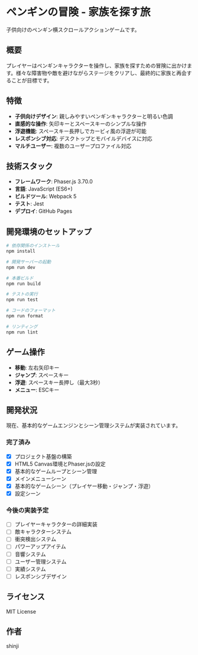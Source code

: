 # ペンギンの冒険 - 家族を探す旅

子供向けのペンギン横スクロールアクションゲームです。

## 概要

プレイヤーはペンギンキャラクターを操作し、家族を探すための冒険に出かけます。様々な障害物や敵を避けながらステージをクリアし、最終的に家族と再会することが目標です。

## 特徴

- **子供向けデザイン**: 親しみやすいペンギンキャラクターと明るい色調
- **直感的な操作**: 矢印キーとスペースキーのシンプルな操作
- **浮遊機能**: スペースキー長押しでカービィ風の浮遊が可能
- **レスポンシブ対応**: デスクトップとモバイルデバイスに対応
- **マルチユーザー**: 複数のユーザープロファイル対応

## 技術スタック

- **フレームワーク**: Phaser.js 3.70.0
- **言語**: JavaScript (ES6+)
- **ビルドツール**: Webpack 5
- **テスト**: Jest
- **デプロイ**: GitHub Pages

## 開発環境のセットアップ

```bash
# 依存関係のインストール
npm install

# 開発サーバーの起動
npm run dev

# 本番ビルド
npm run build

# テストの実行
npm run test

# コードのフォーマット
npm run format

# リンティング
npm run lint
```

## ゲーム操作

- **移動**: 左右矢印キー
- **ジャンプ**: スペースキー
- **浮遊**: スペースキー長押し（最大3秒）
- **メニュー**: ESCキー

## 開発状況

現在、基本的なゲームエンジンとシーン管理システムが実装されています。

### 完了済み
- [x] プロジェクト基盤の構築
- [x] HTML5 Canvas環境とPhaser.jsの設定
- [x] 基本的なゲームループとシーン管理
- [x] メインメニューシーン
- [x] 基本的なゲームシーン（プレイヤー移動・ジャンプ・浮遊）
- [x] 設定シーン

### 今後の実装予定
- [ ] プレイヤーキャラクターの詳細実装
- [ ] 敵キャラクターシステム
- [ ] 衝突検出システム
- [ ] パワーアップアイテム
- [ ] 音響システム
- [ ] ユーザー管理システム
- [ ] 実績システム
- [ ] レスポンシブデザイン

## ライセンス

MIT License

## 作者

shinji